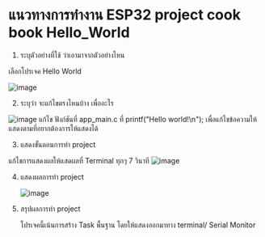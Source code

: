 # แนวทางการทำงาน ESP32  project cook book Hello_World

1. ระบุตัวอย่างที่ใช้ ว่าเอามาจากตัวอย่างไหน

เลือกโปรเจค Hello World 

 ![image](https://github.com/user-attachments/assets/06c010f6-af16-47e8-9d78-9b37f95315c4)


2. ระบุว่า จะแก้ไขตรงไหนบ้าง เพื่ออะไร

![image](https://github.com/user-attachments/assets/4a1742a3-6527-456d-99e4-ed85625b80a1)
แก้ไข ฟังก์ชันที่ app_main.c ที่  printf("Hello world!\n"); เพื่อแก้ไขข้อความให้แสดงตามที่อยากต้องการให้แสดงได้

3. แสดงขั้นตอนการทำ project


แก้ไขการแสดงผลให้แสดผลที่ Terminal ทุกๆ 7 วินาที
   ![image](https://github.com/user-attachments/assets/b045b536-102b-42fd-a914-46d55e4f3d80)

4. แสดงผลการทำ project

   ![image](https://github.com/user-attachments/assets/0fa69cdf-bee9-4174-b195-97989122c067)

5. สรุปผลการทำ project

   โปรเจคนี้เน้นการสร้าง Task พื้นฐาน โดยให้แสดงออกมาทาง terminal/ Serial Monitor
